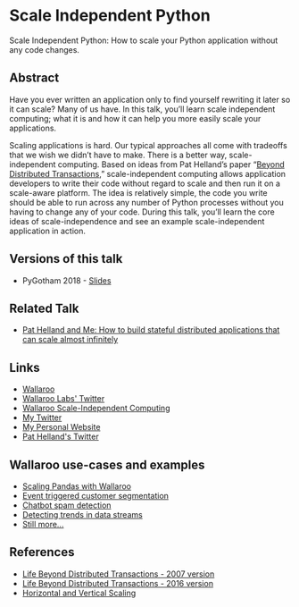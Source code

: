 # Scale Independent Python

Scale Independent Python: How to scale your Python application without any code changes.

## Abstract

Have you ever written an application only to find yourself rewriting it later so it can scale? Many of us have. In this talk, you’ll learn scale independent computing; what it is and how it can help you more easily scale your applications.

Scaling applications is hard. Our typical approaches all come with tradeoffs that we wish we didn’t have to make. There is a better way, scale-independent computing. Based on ideas from Pat Helland’s paper “[Beyond Distributed Transactions](https://queue.acm.org/detail.cfm?id=3025012),” scale-independent computing allows application developers to write their code without regard to scale and then run it on a scale-aware platform. The idea is relatively simple, the code you write should be able to run across any number of Python processes without you having to change any of your code. During this talk, you’ll learn the core ideas of scale-independence and see an example scale-independent application in action.

## Versions of this talk

* PyGotham 2018 - [Slides]()

## Related Talk

* [Pat Helland and Me: How to build stateful distributed applications that can scale almost infinitely](https://github.com/SeanTAllen/pat-helland-and-me)

## Links 

* [Wallaroo](https://github.com/wallaroolabs/wallaroo)
* [Wallaroo Labs' Twitter](https://twitter.com/wallaroolabs)
* [Wallaroo Scale-Independent Computing](https://vimeo.com/270509076)
* [My Twitter](https://twitter.com/seantallen)
* [My Personal Website](https://www.monkeysnatchbanana.com/)
* [Pat Helland's Twitter](https://twitter.com/pathelland)

## Wallaroo use-cases and examples

- [Scaling Pandas with Wallaroo](https://blog.wallaroolabs.com/2018/09/make-python-pandas-go-fast/)
- [Event triggered customer segmentation](https://blog.wallaroolabs.com/2018/07/event-triggered-customer-segmentation/)
- [Chatbot spam detection](https://blog.wallaroolabs.com/2018/07/detecting-spam-as-it-happens-getting-erlang-and-python-working-together-with-wallaroo/)
- [Detecting trends in data streams](https://blog.wallaroolabs.com/2018/06/stream-processing-trending-hashtags-and-wallaroo/)
- [Still more...](https://blog.wallaroolabs.com/categories/wallaroo-in-action/)

## References

* [Life Beyond Distributed Transactions - 2007 version](http://www-db.cs.wisc.edu/cidr/cidr2007/papers/cidr07p15.pdf)
* [Life Beyond Distributed Transactions - 2016 version](https://queue.acm.org/detail.cfm?id=3025012)
* [Horizontal and Vertical Scaling](https://en.wikipedia.org/wiki/Scalability#Horizontal_and_vertical_scaling)
